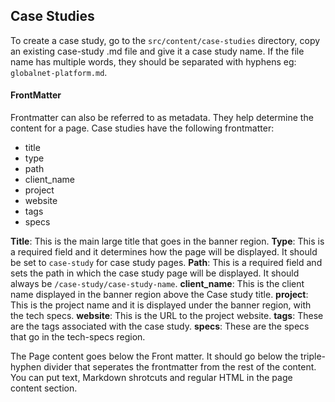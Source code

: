 ## Case Studies
To create a case study, go to the `src/content/case-studies` directory, copy an existing case-study .md file and give it a case study name.
If the file name has multiple words, they should be separated with hyphens eg: `globalnet-platform.md`.

#### FrontMatter
Frontmatter can also be referred to as metadata. They help determine the content for a page. Case studies have the following frontmatter:
  * title
  * type
  * path
  * client_name
  * project
  * website
  * tags
  * specs
  
**Title**: This is the main large title that goes in the banner region.
**Type**: This is a required field and it determines how the page will be displayed. It should be set to `case-study` for case study pages.
**Path**: This is a required field and sets the path in which the case study page will be displayed. It should always be `/case-study/case-study-name`.
**client_name**: This is the client name displayed in the banner region above the Case study title.
**project**: This is the project name and it is displayed under the banner region, with the tech specs.
**website**: This is the URL to the project website.
**tags**: These are the tags associated with the case study.
**specs**: These are the specs that go in the tech-specs region.

The Page content goes below the Front matter. It should go below the triple-hyphen divider that seperates the frontmatter from the rest of the content.
You can put text, Markdown shrotcuts and regular HTML in the page content section.


